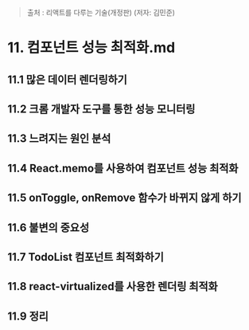 > 출처 : 리액트를 다루는 기술(개정판) (저자: 김민준)

# 11. 컴포넌트 성능 최적화.md
## 11.1 많은 데이터 렌더링하기
## 11.2 크롬 개발자 도구를 통한 성능 모니터링
## 11.3 느려지는 원인 분석
## 11.4 React.memo를 사용하여 컴포넌트 성능 최적화
## 11.5 onToggle, onRemove 함수가 바뀌지 않게 하기
## 11.6 불변의 중요성
## 11.7 TodoList 컴포넌트 최적화하기
## 11.8 react-virtualized를 사용한 렌더링 최적화
## 11.9 정리